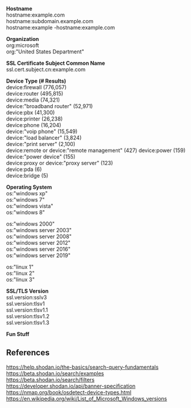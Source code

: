 **Hostname**  
hostname:example.com  
hostname:subdomain.example.com  
hostname:example -hostname:example.com  


**Organization**  
org:microsoft  
org:"United States Department"    


**SSL Certificate Subject Common Name**  
ssl.cert.subject.cn:example.com  


**Device Type (# Results)**  
device:firewall (776,057)  
device:router (495,815)  
device:media (74,321)  
device:"broadband router" (52,971)  
device:pbx (41,300)  
device:printer (26,238)  
device:phone (16,204)  
device:"voip phone" (15,549)  
device:"load balancer" (3,824)  
device:"print server" (2,100)  
device:remote or device:"remote management" (427) 
device:power (159)  
device:"power device" (155)  
device:proxy or device:"proxy server" (123)  
device:pda (6)  
device:bridge (5)  


**Operating System**  
os:"windows xp"  
os:"windows 7"  
os:"windows vista"  
os:"windows 8"  


os:"windows 2000"  
os:"windows server 2003"  
os:"windows server 2008"  
os:"windows server 2012"  
os:"windows server 2016"  
os:"windows server 2019"  


os:"linux 1"  
os:"linux 2"  
os:"linux 3"  


**SSL/TLS Version**  
ssl.version:sslv3  
ssl.version:tlsv1  
ssl.version:tlsv1.1  
ssl.version:tlsv1.2  
ssl.version:tlsv1.3  




**Fun Stuff**







## References ##
https://help.shodan.io/the-basics/search-query-fundamentals  
https://beta.shodan.io/search/examples  
https://beta.shodan.io/search/filters  
https://developer.shodan.io/api/banner-specification  
https://nmap.org/book/osdetect-device-types.html  
https://en.wikipedia.org/wiki/List_of_Microsoft_Windows_versions
